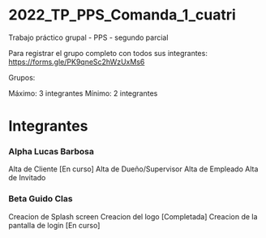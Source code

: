 # 2022_TP_PPS_Comanda_1_cuatri
Trabajo práctico grupal - PPS - segundo parcial

Para registrar el grupo completo con todos sus integrantes: https://forms.gle/PK9qneSc2hWzUxMs6

Grupos:

Máximo: 3 integrantes
Mínimo: 2 integrantes

# Integrantes

### Alpha Lucas Barbosa
Alta de Cliente [En curso]
Alta de Dueño/Supervisor
Alta de Empleado
Alta de Invitado

### Beta Guido Clas
Creacion de Splash screen
Creacion del logo [Completada]
Creacion de la pantalla de login [En curso]
